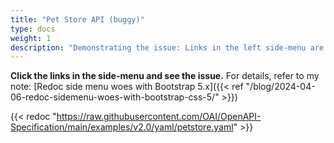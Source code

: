```yaml
---
title: "Pet Store API (buggy)"
type: docs
weight: 1
description: "Demonstrating the issue: Links in the left side-menu are not working."
---
```


**Click the links in the side-menu and see the issue.** For details, refer to my note: [Redoc side menu woes with Bootstrap 5.x]({{< ref "/blog/2024-04-06-redoc-sidemenu-woes-with-bootstrap-css-5/" >}})

{{< redoc "https://raw.githubusercontent.com/OAI/OpenAPI-Specification/main/examples/v2.0/yaml/petstore.yaml" >}}